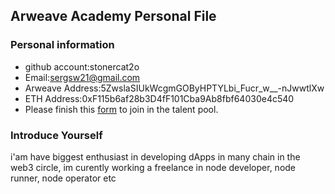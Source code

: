 ## Arweave Academy Personal File

### Personal information

- github account:stonercat2o
- Email:sergsw21@gmail.com
- Arweave Address:5ZwslaSIUkWcgmGOByHPTYLbi_Fucr_w__-nJwwtlXw
- ETH Address:0xF115b6af28b3D4fF101Cba9Ab8fbf64030e4c540
- Please finish this [form](https://docs.google.com/forms/d/e/1FAIpQLSfWA5fIIcBgmRppm3jNz5vmf9Mai_QMVil-2pO4r7YKn_Zhtw/viewform?usp=sf_link) to join in the talent pool.

### Introduce Yourself
i'am have biggest enthusiast in developing dApps in many chain in the web3 circle, im curently working a freelance in node developer, node runner, node operator etc